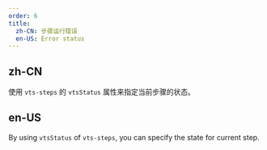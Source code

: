 ```yaml
---
order: 6
title:
  zh-CN: 步骤运行错误
  en-US: Error status
---
```


## zh-CN

使用 `vts-steps` 的 `vtsStatus` 属性来指定当前步骤的状态。

## en-US

By using `vtsStatus` of `vts-steps`, you can specify the state for current step.

